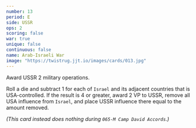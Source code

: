 ```yaml
---
number: 13
period: E
side: USSR
ops: 2
scoring: false
war: true
unique: false
continuous: false
name: Arab-Israeli War
image: "https://twistrug.jjt.io/images/cards/013.jpg"
---
```

Award USSR 2 military operations.

Roll a die and subtract 1 for each of `Israel` and its adjacent countries that is USA-controlled. If the result is 4 or greater, award 2 VP to USSR, remove all USA influence from `Israel`, and place USSR influence there equal to the amount removed.

*(This card instead does nothing during `065-M Camp David Accords`.)*
